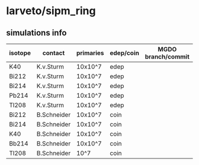 # larveto/sipm_ring

## simulations info

| isotope | contact   | primaries | edep/coin | MGDO branch/commit    | MaGe branch/commmit        | notes |
| ------- | --------- | --------- | --------- | --------------------- | -------------------------- | ----- |
| K40     | K.v.Sturm | 10x10^7   | edep      |                       |                            | G4gun |
| Bi212   | K.v.Sturm | 10x10^7   | edep      |                       |                            | G4gun |
| Bi214   | K.v.Sturm | 10x10^7   | edep      |                       |                            | G4gun |
| Pb214   | K.v.Sturm | 10x10^7   | edep      |                       |                            | G4gun |
| Tl208   | K.v.Sturm | 10x10^7   | edep      |                       |                            | G4gun |
| Bi212   | B.Schneider | 10x10^7 | coin      |                       |                            | G4gun |
| Bi214   | B.Schneider | 10x10^7 | coin      |                       |                            | G4gun |
| K40     | B.Schneider | 10x10^7 | coin      |                       |                            | G4gun |
| Bb214   | B.Schneider | 10x10^7 | coin      |                       |                            | G4gun |
| Tl208   | B.Schneider | 10^7    | coin      |                       |                            | G4gun |
